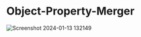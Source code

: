 # Object-Property-Merger
![Screenshot 2024-01-13 132149](https://github.com/Pragyac9/Object-Property-Merger/assets/136442660/c4b74ef1-7096-4bcf-a25b-831ebfb3522e)
